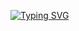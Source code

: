 [![Typing SVG](https://readme-typing-svg.demolab.com/?lines=你好，世界！我係李兆智。;歡迎嚟訪我嘅+GitHub+專頁！;我係嚟自廣州嘅自由開發者同埋設計師。;呢度有我嘅技術項目同文章。;全棧+Web+應用程式設計同開發;商業智能分析同報表自動工具;資訊管理同業務决策系統;智能数碼藝術同設計工具)](https://git.io/typing-svg)

<!--
### Hi there 👋

**mrlizhaozhi/mrlizhaozhi** is a ✨ _special_ ✨ repository because its `README.md` (this file) appears on your GitHub profile.

Here are some ideas to get you started:

- 🔭 I’m currently working on ...
- 🌱 I’m currently learning ...
- 👯 I’m looking to collaborate on ...
- 🤔 I’m looking for help with ...
- 💬 Ask me about ...
- 📫 How to reach me: ...
- 😄 Pronouns: ...
- ⚡ Fun fact: ...
-->

